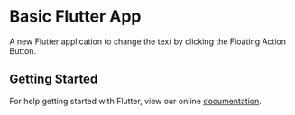 # Basic Flutter App

A new Flutter application to change the text by clicking the Floating Action Button.

## Getting Started

For help getting started with Flutter, view our online
[documentation](https://flutter.io/).
